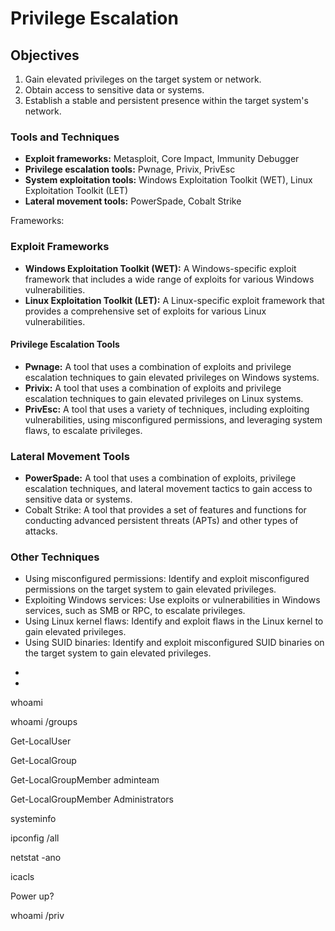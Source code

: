 # Privilege Escalation

## Objectives

1. Gain elevated privileges on the target system or network.
2. Obtain access to sensitive data or systems.
3. Establish a stable and persistent presence within the target system's network.

### Tools and Techniques

- **Exploit frameworks:** Metasploit, Core Impact, Immunity Debugger
- **Privilege escalation tools:** Pwnage, Privix, PrivEsc
- **System exploitation tools:** Windows Exploitation Toolkit (WET), Linux Exploitation Toolkit (LET)
- **Lateral movement tools:** PowerSpade, Cobalt Strike

Frameworks:

### Exploit Frameworks

- **Windows Exploitation Toolkit (WET):** A Windows-specific exploit framework that includes a wide range of exploits for various Windows vulnerabilities.
- **Linux Exploitation Toolkit (LET):** A Linux-specific exploit framework that provides a comprehensive set of exploits for various Linux vulnerabilities.

#### Privilege Escalation Tools

- **Pwnage:** A tool that uses a combination of exploits and privilege escalation techniques to gain elevated privileges on Windows systems.
- **Privix:** A tool that uses a combination of exploits and privilege escalation techniques to gain elevated privileges on Linux systems.
- **PrivEsc:** A tool that uses a variety of techniques, including exploiting vulnerabilities, using misconfigured permissions, and leveraging system flaws, to escalate privileges.

### Lateral Movement Tools

- **PowerSpade:** A tool that uses a combination of exploits, privilege escalation techniques, and lateral movement tactics to gain access to sensitive data or systems.
- Cobalt Strike: A tool that provides a set of features and functions for conducting advanced persistent threats (APTs) and other types of attacks.

### Other Techniques

+ Using misconfigured permissions: Identify and exploit misconfigured permissions on the target system to gain elevated privileges.
+ Exploiting Windows services: Use exploits or vulnerabilities in Windows services, such as SMB or RPC, to escalate privileges.
+ Using Linux kernel flaws: Identify and exploit flaws in the Linux kernel to gain elevated privileges.
+ Using SUID binaries: Identify and exploit misconfigured SUID binaries on the target system to gain elevated privileges.

- 
- 

whoami

whoami /groups

Get-LocalUser

Get-LocalGroup

Get-LocalGroupMember adminteam

Get-LocalGroupMember Administrators

systeminfo

ipconfig /all 

netstat -ano

icacls

Power up?  

whoami /priv